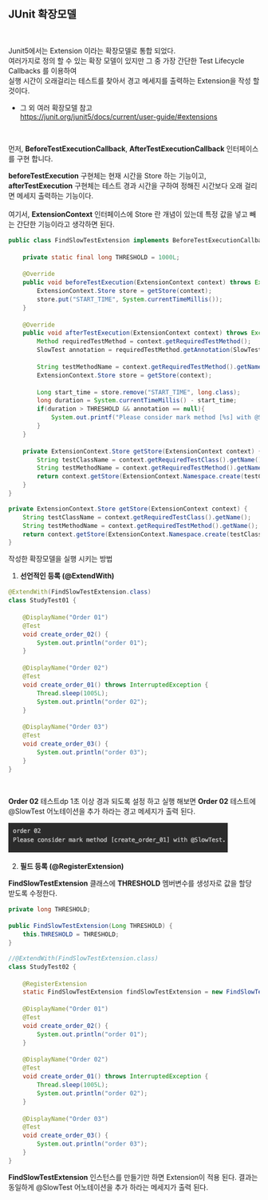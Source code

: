 ## JUnit 확장모델
<br>

Junit5에서는 Extension 이라는 확장모델로 통합 되었다.<br>
여러가지로 정의 할 수 있는 확장 모델이 있지만 그 중 가장 간단한 Test Lifecycle Callbacks 를 이용하여<br>
실행 시간이 오래걸리는 테스트를 찾아서 경고 메세지를 출력하는 Extension을 작성 할 것이다.<br>

* 그 외 여러 확장모델 참고<br>
https://junit.org/junit5/docs/current/user-guide/#extensions
<br>

먼저, **BeforeTestExecutionCallback**, **AfterTestExecutionCallback** 인터페이스를 구현 합니다.<br>

**beforeTestExecution** 구현체는 현재 시간을 Store 하는 기능이고,<br>
**afterTestExecution** 구현체는 테스트 경과 시간을 구하여 정해진 시간보다 오래 걸리면 메세지 출력하는 기능이다.<br><br>
여기서, **ExtensionContext** 인터페이스에 Store 란 개념이 있는데 특정 값을 넣고 빼는 간단한 기능이라고 생각하면 된다.

```java
public class FindSlowTestExtension implements BeforeTestExecutionCallback, AfterTestExecutionCallback {

    private static final long THRESHOLD = 1000L;

    @Override
    public void beforeTestExecution(ExtensionContext context) throws Exception {
        ExtensionContext.Store store = getStore(context);
        store.put("START_TIME", System.currentTimeMillis());
    }

    @Override
    public void afterTestExecution(ExtensionContext context) throws Exception {
        Method requiredTestMethod = context.getRequiredTestMethod();
        SlowTest annotation = requiredTestMethod.getAnnotation(SlowTest.class);

        String testMethodName = context.getRequiredTestMethod().getName();
        ExtensionContext.Store store = getStore(context);

        Long start_time = store.remove("START_TIME", long.class);
        long duration = System.currentTimeMillis() - start_time;
        if(duration > THRESHOLD && annotation == null){
            System.out.printf("Please consider mark method [%s] with @SlowTest. \n", testMethodName);
        }
    }

    private ExtensionContext.Store getStore(ExtensionContext context) {
        String testClassName = context.getRequiredTestClass().getName();
        String testMethodName = context.getRequiredTestMethod().getName();
        return context.getStore(ExtensionContext.Namespace.create(testClassName, testMethodName));
    }
}
```

```java
private ExtensionContext.Store getStore(ExtensionContext context) {
    String testClassName = context.getRequiredTestClass().getName();
    String testMethodName = context.getRequiredTestMethod().getName();
    return context.getStore(ExtensionContext.Namespace.create(testClassName, testMethodName));
}
```

작성한 확장모델을 실행 시키는 방법

1. **선언적인 등록 (@ExtendWith)**

```java
@ExtendWith(FindSlowTestExtension.class)
class StudyTest01 {

    @DisplayName("Order 01")
    @Test
    void create_order_02() {
        System.out.println("order 01");
    }

    @DisplayName("Order 02")
    @Test
    void create_order_01() throws InterruptedException {
        Thread.sleep(1005L);
        System.out.println("order 02");
    }

    @DisplayName("Order 03")
    @Test
    void create_order_03() {
        System.out.println("order 03");
    }
}
```
<br>

**Order 02** 테스트dp 1초 이상 경과 되도록 설정 하고 실행 해보면 
**Order 02** 테스트에 @SlowTest 어노테이션을 추가 하라는 경고 메세지가 출력 된다.

![](img/2021-03-24_extension01.png)


2. **필드 등록 (@RegisterExtension)**

**FindSlowTestExtension** 클래스에 **THRESHOLD** 멤버변수를 생성자로 값을 할당 받도록 수정한다.

```java
private long THRESHOLD;

public FindSlowTestExtension(Long THRESHOLD) {
    this.THRESHOLD = THRESHOLD;
}
```

```java
//@ExtendWith(FindSlowTestExtension.class)
class StudyTest02 {

    @RegisterExtension
    static FindSlowTestExtension findSlowTestExtension = new FindSlowTestExtension(1000L);

    @DisplayName("Order 01")
    @Test
    void create_order_02() {
        System.out.println("order 01");
    }

    @DisplayName("Order 02")
    @Test
    void create_order_01() throws InterruptedException {
        Thread.sleep(1005L);
        System.out.println("order 02");
    }

    @DisplayName("Order 03")
    @Test
    void create_order_03() {
        System.out.println("order 03");
    }
}
```

**FindSlowTestExtension** 인스턴스를 만들기만 하면 Extension이 적용 된다.
결과는 동일하게 @SlowTest 어노테이션을 추가 하라는 메세지가 출력 된다.



 


